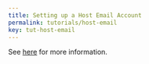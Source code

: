 ```yaml
---
title: Setting up a Host Email Account
permalink: tutorials/host-email
key: tut-host-email
---
```


See [here](https://realpython.com/python-send-email/#option-1-setting-up-a-gmail-account-for-development) for more information.



